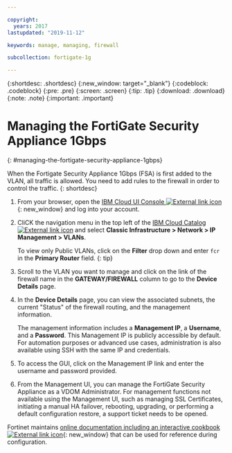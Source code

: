 ```yaml
---

copyright:
  years: 2017
lastupdated: "2019-11-12"

keywords: manage, managing, firewall

subcollection: fortigate-1g

---
```


{:shortdesc: .shortdesc}
{:new_window: target="_blank"}
{:codeblock: .codeblock}
{:pre: .pre}
{:screen: .screen}
{:tip: .tip}
{:download: .download}
{:note: .note}
{:important: .important}

# Managing the FortiGate Security Appliance 1Gbps
{: #managing-the-fortigate-security-appliance-1gbps}

When the Fortigate Security Appliance 1Gbps (FSA) is first added to the VLAN, all traffic is allowed. You need to add rules to the firewall in order to control the traffic.
{: shortdesc}

1. From your browser, open the [IBM Cloud UI Console ![External link icon](../../icons/launch-glyph.svg "External link icon")](https://cloud.ibm.com/classic/security/firewalls/multivlan/provision){: new_window} and log into your account.
2. CliCK the navigation menu in the top left of the [IBM Cloud Catalog ![External link icon](../../icons/launch-glyph.svg "External link icon")](https://cloud.ibm.com) and select **Classic Infrastructure > Network > IP Management > VLANs**.

	To view only Public VLANs, click on the **Filter** drop down and enter ``fcr`` in the **Primary Router** field.
  {: tip}

3. Scroll to the VLAN you want to manage and click on the link of the firewall name in the **GATEWAY/FIREWALL** column to go to the **Device Details** page.
4. In the **Device Details** page, you can view the associated subnets, the current "Status" of the firewall routing, and the management information.

	The management information includes a **Management IP**, a **Username**, and a **Password**. This Management IP is publicly accessible by default. For automation purposes or advanced use cases, administration is also available using SSH with the same IP and credentials.
5. To access the GUI, click on the Management IP link and enter the username and password provided.
6. From the Management UI, you can manage the FortiGate Security Appliance as a VDOM Administrator. For management functions not available using the Management UI, such as managing SSL Certificates, initiating a manual HA failover, rebooting, upgrading, or performing a default configuration restore, a support ticket needs to be opened.

Fortinet maintains [online documentation including an interactive cookbook ![External link icon](../../icons/launch-glyph.svg "External link icon")](http://cookbook.fortinet.com/fortigate/){: new_window} that can be used for reference during configuration.
